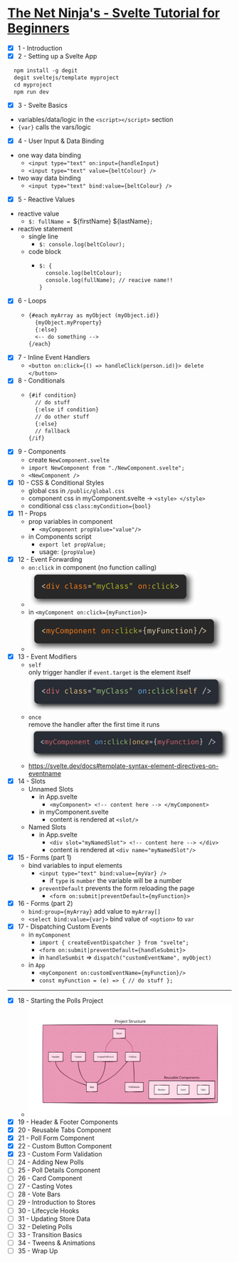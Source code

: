 # [The Net Ninja's - Svelte Tutorial for Beginners](https://www.youtube.com/playlist?list=PL4cUxeGkcC9hlbrVO_2QFVqVPhlZmz7tO)

- [x] 1 - Introduction
- [x] 2 - Setting up a Svelte App

```
  npm install -g degit
  degit sveltejs/template myproject
  cd myproject
  npm run dev
```

- [x] 3 - Svelte Basics

* variables/data/logic in the `<script></script>` section
* `{var}` calls the vars/logic

- [x] 4 - User Input & Data Binding

* one way data binding
  - `<input type="text" on:input={handleInput}`
  - `<input type="text" value={beltColour} />`
* two way data binding
  - `<input type="text" bind:value={beltColour} />`

- [x] 5 - Reactive Values

* reactive value
  - `$: fullName = `${firstName} ${lastName}`;`
* reactive statement
  - single line
    - `$: console.log(beltColour);`
  - code block
    - ```javascipt
      $: {
        console.log(beltColour);
        console.log(fullName); // reacive name!!
      }
      ```

- [x] 6 - Loops
  - ```sveltejs
    {#each myArray as myObject (myObject.id)}
      {myObject.myProperty}
      {:else}
      <-- do something -->
    {/each}
    ```
- [x] 7 - Inline Event Handlers
  - `<button on:click={() => handleClick(person.id)}> delete </button>`
- [x] 8 - Conditionals
  - ```sveltejs
    {#if condition}
      // do stuff
      {:else if condition}
      // do other stuff
      {:else}
      // fallback
    {/if}
    ```
- [x] 9 - Components
  - create `NewComponent.svelte`
  - `import NewComponent from "./NewComponent.svelte";`
  - `<NewComponent />`
- [x] 10 - CSS & Conditional Styles
  - global css in `/public/global.css`
  - component css in myComponent.svelte -> `<style> </style>`
  - conditional css `class:myCondition={bool}`
- [x] 11 - Props
  - prop variables in component
    - `<myComponent propValue="value"/>`
  - in Components script
    - `export let propValue;`
    - usage: `{propValue}`
- [x] 12 - Event Forwarding
  - `on:click` in component (no function calling)
  - ![component](./images/12-event-forwarding-component.png)
  - in `<myComponent on:click={myFunction}>`
  - ![app](./images/12-event-forwarding-app.png)
- [x] 13 - Event Modifiers
  - `self`  
     only trigger handler if `event.target` is the element itself  
     ![self](./images/13-event-modifiers-self.png)
  - `once`  
    remove the handler after the first time it runs  
    ![once](./images/13-event-modifiers-once.png)
  - https://svelte.dev/docs#template-syntax-element-directives-on-eventname
- [x] 14 - Slots
  - Unnamed Slots
    - in App.svelte
      - `<myComponent> <!-- content here --> </myComponent>`
    - in myComponent.svelte
      - content is rendered at `<slot/>`
  - Named Slots
    - in App.svelte
      - `<div slot="myNamedSlot"> <!-- content here --> </div>`
      - content is rendered at `<div name="myNamedSlot"/>`
- [x] 15 - Forms (part 1)
  - bind variables to input elements
    - `<input type="text" bind:value={myVar} />`
      - if `type` is `number` the variable will be a number
    - `preventDefault` prevents the form reloading the page
      - `<form on:submit|preventDefault={myFunction}>`
- [x] 16 - Forms (part 2)
  - `bind:group={myArray}` add value to `myArray[]`
  - `<select bind:value={var}>` bind value of `<option>` to `var`
- [x] 17 - Dispatching Custom Events
  - in `myComponent`
    - `import { createEventDispatcher } from "svelte";`
    - `<form on:submit|preventDefault={handleSubmit}>`
    - in `handleSumbit` => `dispatch("customEventName", myObject)`
  - in `App`
    - `<myComponent on:customEventName={myFunction}/>`
    - `const myFunction = (e) => { // do stuff };`

---

- [x] 18 - Starting the Polls Project
  - ![Project](./images/project.svg)
- [x] 19 - Header & Footer Components
- [x] 20 - Reusable Tabs Component
- [x] 21 - Poll Form Component
- [x] 22 - Custom Button Component
- [x] 23 - Custom Form Validation
- [ ] 24 - Adding New Polls
- [ ] 25 - Poll Details Component
- [ ] 26 - Card Component
- [ ] 27 - Casting Votes
- [ ] 28 - Vote Bars
- [ ] 29 - Introduction to Stores
- [ ] 30 - Lifecycle Hooks
- [ ] 31 - Updating Store Data
- [ ] 32 - Deleting Polls
- [ ] 33 - Transition Basics
- [ ] 34 - Tweens & Animations
- [ ] 35 - Wrap Up

